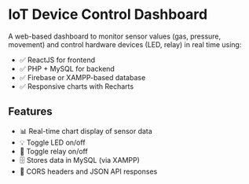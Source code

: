 # IoT Device Control Dashboard

A web-based dashboard to monitor sensor values (gas, pressure, movement) and control hardware devices (LED, relay) in real time using:

- ✅ ReactJS for frontend
- ✅ PHP + MySQL for backend
- ✅ Firebase or XAMPP-based database
- ✅ Responsive charts with Recharts

## Features

- 📊 Real-time chart display of sensor data
- 💡 Toggle LED on/off
- 🔌 Toggle relay on/off
- 🗄️ Stores data in MySQL (via XAMPP)
- 🔐 CORS headers and JSON API responses


